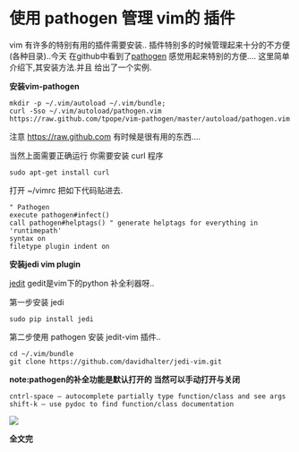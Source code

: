 使用 pathogen 管理 vim的 插件
=======

vim 有许多的特别有用的插件需要安装.. 插件特别多的时候管理起来十分的不方便(各种目录)..今天
在github中看到了[pathogen](https://github.com/tpope/vim-pathogen) 感觉用起来特别的方便....
这里简单介绍下,其安装方法.并且 给出了一个实例.

**安装vim-pathogen**

    mkdir -p ~/.vim/autoload ~/.vim/bundle;
    curl -Sso ~/.vim/autoload/pathogen.vim https://raw.github.com/tpope/vim-pathogen/master/autoload/pathogen.vim

注意 https://raw.github.com 有时候是很有用的东西....

当然上面需要正确运行 你需要安装 curl 程序

    sudo apt-get install curl

打开 ~/vimrc 把如下代码贴进去.

    " Pathogen
    execute pathogen#infect()
    call pathogen#helptags() " generate helptags for everything in 'runtimepath'
    syntax on
    filetype plugin indent on

**安装jedi vim plugin**

[jedit](https://github.com/davidhalter/jedi-vim) gedit是vim下的python 补全利器呀..

第一步安装 jedi

    sudo pip install jedi

第二步使用 pathogen 安装 jedit-vim 插件.. 

    cd ~/.vim/bundle
    git clone https://github.com/davidhalter/jedi-vim.git

__note:pathogen的补全功能是默认打开的 当然可以手动打开与关闭__

    cntrl-space — autocomplete partially type function/class and see args
    shift-k — use pydoc to find function/class documentation


![](http://xiyoulaoyuanjia-sendtosaepic.stor.sinaapp.com/Screenshot%20from%202013-05-16%2017:06:00.png)

__全文完__








